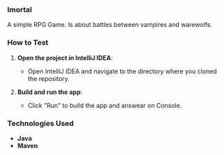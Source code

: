### Imortal 
A simple RPG Game. Is about battles between vampires and warewolfs. 

### How to Test
1. **Open the project in IntelliJ IDEA**:
   - Open IntelliJ IDEA and navigate to the directory where you cloned the repository.

2. **Build and run the app**:
   - Click "Run" to build the app and answear on Console. 

### Technologies Used
- **Java**
- **Maven**
